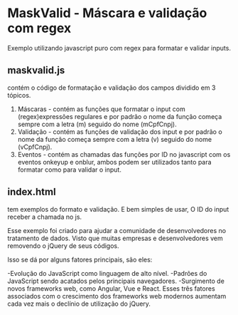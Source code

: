 # MaskValid - Máscara e validação com regex
Exemplo utilizando javascript puro com regex para formatar e validar inputs.

## maskvalid.js 
contém o código de formatação e validação dos campos dividido em 3 tópicos.

1. Máscaras - contém as funções que formatar o input com (regex)expressões regulares e por padrão o nome da função começa sempre com a letra (m) seguido do nome (mCpfCnpj).
2. Validação - contém as funções de validação dos input e por padrão o nome da função começa sempre com a letra (v) seguido do nome (vCpfCnpj).
3. Eventos - contém as chamadas das funções por ID no javascript com os eventos onkeyup e onblur, ambos podem ser utilizados tanto para formatar como para validar o input.

## index.html 
tem exemplos do formato e validação. E bem simples de usar, O ID do input receber a chamada no js.

Esse exemplo foi criado para ajudar a comunidade de desenvolvedores no tratamento de dados.
Visto que muitas empresas e desenvolvedores vem removendo o jQuery de seus códigos.

Isso se dá por alguns fatores principais, são eles:

-Evolução do JavaScript como linguagem de alto nível.
-Padrões do JavaScript sendo acatados pelos principais navegadores.
-Surgimento de novos frameworks web, como Angular, Vue e React.
Esses três fatores associados com o crescimento dos frameworks web modernos aumentam cada vez mais o declínio de utilização do jQuery.


